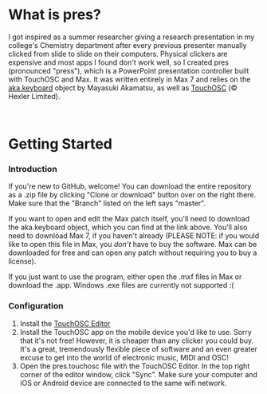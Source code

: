 # What is pres?

I got inspired as a summer researcher giving a research presentation in my college's Chemistry department after every previous presenter manually clicked from slide to slide on their computers. Physical clickers are expensive and most apps I found don't work well, so I created pres (pronounced "press"), which is a PowerPoint presentation controller built with TouchOSC and Max. It was written entirely in Max 7 and relies on the <a href="http://www.iamas.ac.jp/~aka/max/#aka_keyboard">aka.keyboard</a> object by Mayasuki Akamatsu, as well as <a href="http://hexler.net/software/touchosc">TouchOSC</a> (© Hexler Limited).

<br>

# Getting Started
### Introduction

If you're new to GitHub, welcome! You can download the entire repository as a .zip file by clicking "Clone or download" button over on the right there. Make sure that the "Branch" listed on the left says "master".

If you want to open and edit the Max patch itself, you'll need to download the aka.keyboard object, which you can find at the link above. You'll also need to download Max 7, if you haven't already (PLEASE NOTE: if you would like to open this file in Max, you <em>don't</em> have to buy the software. Max can be downloaded for free and can open any patch without requiring you to buy a license).

If you just want to use the program, either open the .mxf files in Max or download the .app. Windows .exe files are currently not supported :(
<br>
### Configuration

<ol>
<li>Install the <a href="http://hexler.net/software/touchosc">TouchOSC Editor</a></li>
<li>Install the TouchOSC app on the mobile device you'd like to use. Sorry that it's not free! However, it is cheaper than any clicker you could buy. It's a great, tremendously flexible piece of software and an even greater excuse to get into the world of electronic music, MIDI and OSC!</li>
<li>Open the pres.touchosc file with the TouchOSC Editor. In the top right corner of the editor window, click "Sync". Make sure your computer and iOS or Android device are connected to the same wifi network.</li>
</ol>
